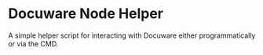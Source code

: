 # Docuware Node Helper
 A simple helper script for interacting with Docuware either programmatically or via the CMD.
